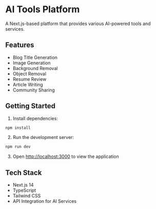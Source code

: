 # AI Tools Platform

A Next.js-based platform that provides various AI-powered tools and services.

## Features

- Blog Title Generation
- Image Generation
- Background Removal
- Object Removal
- Resume Review
- Article Writing
- Community Sharing

## Getting Started

1. Install dependencies:
```bash
npm install
```

2. Run the development server:
```bash
npm run dev
```

3. Open [http://localhost:3000](http://localhost:3000) to view the application

## Tech Stack

- Next.js 14
- TypeScript
- Tailwind CSS
- API Integration for AI Services